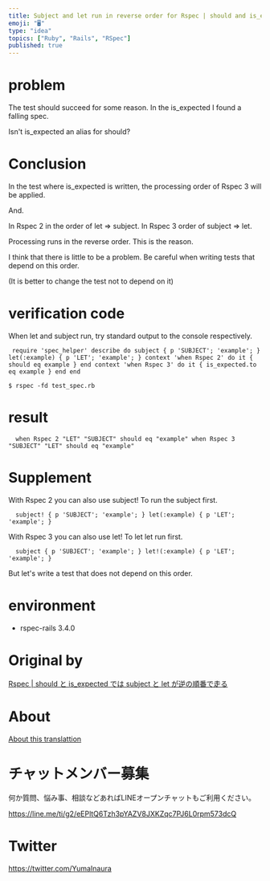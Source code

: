 ```yaml
---
title: Subject and let run in reverse order for Rspec | should and is_expecte
emoji: "🖥"
type: "idea"
topics: ["Ruby", "Rails", "RSpec"]
published: true
---
```


# problem 

The test should succeed for some reason. In the is\_expected I found a falling spec.

Isn't is\_expected an alias for should?

# Conclusion 

In the test where is\_expected is written, the processing order of Rspec 3 will be applied.

And.

In Rspec 2 in the order of let =\> subject. In Rspec 3 order of subject =\> let.

Processing runs in the reverse order. This is the reason.

I think that there is little to be a problem. Be careful when writing tests that depend on this order.

(It is better to change the test not to depend on it)

# verification code 

When let and subject run, try standard output to the console respectively.

     require 'spec_helper' describe do subject { p 'SUBJECT'; 'example'; } let(:example) { p 'LET'; 'example'; } context 'when Rspec 2' do it { should eq example } end context 'when Rspec 3' do it { is_expected.to eq example } end end 

`$ rspec -fd test_spec.rb`

 
# result 

      when Rspec 2 "LET" "SUBJECT" should eq "example" when Rspec 3 "SUBJECT" "LET" should eq "example" 

# Supplement 

With Rspec 2 you can also use subject! To run the subject first.

      subject! { p 'SUBJECT'; 'example'; } let(:example) { p 'LET'; 'example'; } 

With Rspec 3 you can also use let! To let let run first.

      subject { p 'SUBJECT'; 'example'; } let!(:example) { p 'LET'; 'example'; } 

But let's write a test that does not depend on this order.

# environment 

- rspec-rails 3.4.0 


# Original by
[Rspec | should と is_expected では subject と let が逆の順番で走る](https://qiita.com/Yinaura/items/048494244fd390025ac3)

# About

[About this translattion](https://qiita.com/YumaInaura/items/7f6fd1e9310a6816469a)








<!-- Update From Qiita API -->

# チャットメンバー募集


何か質問、悩み事、相談などあればLINEオープンチャットもご利用ください。

https://line.me/ti/g2/eEPltQ6Tzh3pYAZV8JXKZqc7PJ6L0rpm573dcQ





# Twitter


https://twitter.com/YumaInaura


<!-- Update From Qiita API -->


